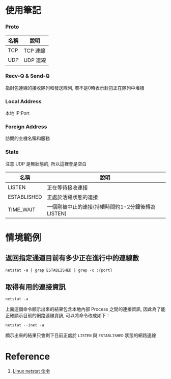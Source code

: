# 使用筆記

### Proto

| 名稱 | 說明 |
| - | - |
| TCP | TCP 連線 |
| UDP | UDP 連線 |

### Recv-Q & Send-Q

指封包連線的接收隊列和發送隊列, 若不是0時表示封包正在隊列中堆積

### Local Address

本地 IP:Port

### Foreign Address

訪問的主機名稱和服務

### State

注意 UDP 是無狀態的, 所以這裡會是空白

| 名稱 | 說明 |
| - | - |
| LISTEN | 正在等待接收連接 |
| ESTABLISHED | 正處於活躍狀態的連接 |
| TIME_WAIT | 一個剛被中止的連接(持續時間約1-2分鐘後轉為 LISTEN) |


# 情境範例

## 返回指定通道目前有多少正在進行中的連線數

```
netstat -a | grep ESTABLISHED | grep -c :{port}
```

## 取得有用的連接資訊

```
netstat -a
```

上面這個命令顯示出來的結果包含本地內部 Process 之間的連接資訊, 因此為了能正確顯示目前的網路連線資訊, 可以將命令改成如下：

```
netstat --inet -a
```

顯示出來的結果只會剩下目前正處於 `LISTEN` 與 `ESTABLISHED` 狀態的網路連線


# Reference

1. [Linux netstat 命令](https://pxnet2768.pixnet.net/blog/post/64584717)